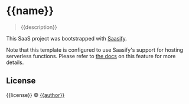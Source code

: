 # {{name}}

> {{description}}

This SaaS project was bootstrapped with [Saasify](https://saasify.sh).

Note that this template is configured to use Saasify's support for hosting serverless functions. Please refer to [the docs](https://docs.saasify.sh/#/serverless) on this feature for more details.

## License

{{license}} © [{{author}}](https://github.com/{{author}})
